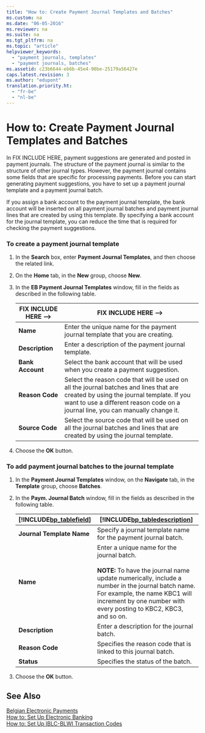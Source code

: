 ```yaml
---
title: "How to: Create Payment Journal Templates and Batches"
ms.custom: na
ms.date: "06-05-2016"
ms.reviewer: na
ms.suite: na
ms.tgt_pltfrm: na
ms.topic: "article"
helpviewer_keywords: 
  - "payment journals, templates"
  - "payment journals, batches"
ms.assetid: c23b6644-eb6b-45e4-90be-25179a56427e
caps.latest.revision: 3
ms.author: "edupont"
translation.priority.ht: 
  - "fr-be"
  - "nl-be"
---
```

# How to: Create Payment Journal Templates and Batches
In FIX INCLUDE HERE<!--[!INCLUDE[navnow](../../ApplicationDesign/includes/navnow_md.md)] -->, payment suggestions are generated and posted in payment journals. The structure of the payment journal is similar to the structure of other journal types. However, the payment journal contains some fields that are specific for processing payments. Before you can start generating payment suggestions, you have to set up a payment journal template and a payment journal batch.  
  
 If you assign a bank account to the payment journal template, the bank account will be inserted on all payment journal batches and payment journal lines that are created by using this template. By specifying a bank account for the journal template, you can reduce the time that is required for checking the payment suggestions.  
  
### To create a payment journal template  
  
1.  In the **Search** box, enter **Payment Journal Templates**, and then choose the related link.  
  
2.  On the **Home** tab, in the **New** group, choose **New**.  
  
3.  In the **EB Payment Journal Templates** window, fill in the fields as described in the following table.  
  
    |FIX INCLUDE HERE<!--FIX INCLUDE HERE<!--[!INCLUDE[bp_tablefield](../../ApplicationDesign/includes/bp_tablefield_md.md)] --> -->|FIX INCLUDE HERE<!--FIX INCLUDE HERE<!--[!INCLUDE[bp_tabledescription](../../ApplicationDesign/includes/bp_tabledescription_md.md)] --> -->|  
    |---------------------------------|---------------------------------------|  
    |**Name**|Enter the unique name for the payment journal template that you are creating.|  
    |**Description**|Enter a description of the payment journal template.|  
    |**Bank Account**|Select the bank account that will be used when you create a payment suggestion.|  
    |**Reason Code**|Select the reason code that will be used on all the journal batches and lines that are created by using the journal template. If you want to use a different reason code on a journal line, you can manually change it.|  
    |**Source Code**|Select the source code that will be used on all the journal batches and lines that are created by using the journal template.|  
  
4.  Choose the **OK** button.  
  
### To add payment journal batches to the journal template  
  
1.  In the **Payment Journal Templates** window, on the **Navigate** tab, in the **Template** group, choose **Batches**.  
  
2.  In the **Paym. Journal Batch** window, fill in the fields as described in the following table.  
  
    |[!INCLUDE[bp_tablefield](../../ApplicationDesign/includes/bp_tablefield_md.md)]|[!INCLUDE[bp_tabledescription](../../ApplicationDesign/includes/bp_tabledescription_md.md)]|  
    |---------------------------------|---------------------------------------|  
    |**Journal Template Name**|Specify a journal template name for the payment journal batch.|  
    |**Name**|Enter a unique name for the journal batch.<br /><br /> **NOTE:** To have the journal name update numerically, include a number in the journal batch name. For example, the name KBC1 will increment by one number with every posting to KBC2, KBC3, and so on.|  
    |**Description**|Enter a description for the journal batch.|  
    |**Reason Code**|Specifies the reason code that is linked to this journal batch.|  
    |**Status**|Specifies the status of the batch.|  
  
3.  Choose the **OK** button.  
  
## See Also  
 [Belgian Electronic Payments](../../LocalFunctionalityForMicrosoftDynamicsNav2016/Belgium/belgian-electronic-payments.md)   
 [How to: Set Up Electronic Banking](../../LocalFunctionalityForMicrosoftDynamicsNav2016/Belgium/how-to-set-up-electronic-banking.md)   
 [How to: Set Up IBLC\-BLWI Transaction Codes](../../LocalFunctionalityForMicrosoftDynamicsNav2016/Belgium/how-to-set-up-iblc-blwi-transaction-codes.md)